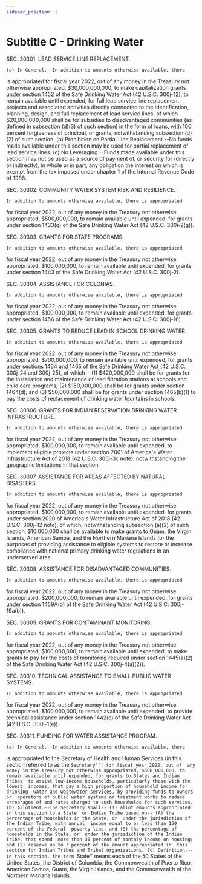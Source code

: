 ```yaml
---
sidebar_position: 3
---
```


# Subtitle C - Drinking Water

SEC. 30301. LEAD SERVICE LINE REPLACEMENT.

    (a) In General.--In addition to amounts otherwise available, there 
is appropriated for fiscal year 2022, out of any money in the Treasury 
not otherwise appropriated, $30,000,000,000, to make capitalization 
grants under section 1452 of the Safe Drinking Water Act (42 U.S.C. 
300j-12), to remain available until expended, for full lead service 
line replacement projects and associated activities directly connected 
to the identification, planning, design, and full replacement of lead 
service lines, of which $20,000,000,000 shall be for subsidies to 
disadvantaged communities (as defined in subsection (d)(3) of such 
section) in the form of loans, with 100 percent forgiveness of 
principal, or grants, notwithstanding subsection (d)(2) of such 
section.
    (b) Prohibition on Partial Line Replacement.--No funds made 
available under this section may be used for partial replacement of 
lead service lines.
    (c) No Leveraging.--Funds made available under this section may not 
be used as a source of payment of, or security for (directly or 
indirectly), in whole or in part, any obligation the interest on which 
is exempt from the tax imposed under chapter 1 of the Internal Revenue 
Code of 1986.

SEC. 30302. COMMUNITY WATER SYSTEM RISK AND RESILIENCE.

    In addition to amounts otherwise available, there is appropriated 
for fiscal year 2022, out of any money in the Treasury not otherwise 
appropriated, $500,000,000, to remain available until expended, for 
grants under section 1433(g) of the Safe Drinking Water Act (42 U.S.C. 
300i-2(g)).

SEC. 30303. GRANTS FOR STATE PROGRAMS.

    In addition to amounts otherwise available, there is appropriated 
for fiscal year 2022, out of any money in the Treasury not otherwise 
appropriated, $100,000,000, to remain available until expended, for 
grants under section 1443 of the Safe Drinking Water Act (42 U.S.C. 
300j-2).

SEC. 30304. ASSISTANCE FOR COLONIAS.

    In addition to amounts otherwise available, there is appropriated 
for fiscal year 2022, out of any money in the Treasury not otherwise 
appropriated, $100,000,000, to remain available until expended, for 
grants under section 1456 of the Safe Drinking Water Act (42 U.S.C. 
300j-16).

SEC. 30305. GRANTS TO REDUCE LEAD IN SCHOOL DRINKING WATER.

    In addition to amounts otherwise available, there is appropriated 
for fiscal year 2022, out of any money in the Treasury not otherwise 
appropriated, $700,000,000, to remain available until expended, for 
grants under sections 1464 and 1465 of the Safe Drinking Water Act (42 
U.S.C. 300j-24 and 300j-25), of which--
            (1) $420,000,000 shall be for grants for the installation 
        and maintenance of lead filtration stations at schools and 
        child care programs;
            (2) $150,000,000 shall be for grants under section 1464(d); 
        and
            (3) $50,000,000 shall be for grants under section 
        1465(b)(1) to pay the costs of replacement of drinking water 
        fountains in schools.

SEC. 30306. GRANTS FOR INDIAN RESERVATION DRINKING WATER 
              INFRASTRUCTURE.

    In addition to amounts otherwise available, there is appropriated 
for fiscal year 2022, out of any money in the Treasury not otherwise 
appropriated, $100,000,000, to remain available until expended, to 
implement eligible projects under section 2001 of America's Water 
Infrastructure Act of 2018 (42 U.S.C. 300j-3c note), notwithstanding 
the geographic limitations in that section.

SEC. 30307. ASSISTANCE FOR AREAS AFFECTED BY NATURAL DISASTERS.

    In addition to amounts otherwise available, there is appropriated 
for fiscal year 2022, out of any money in the Treasury not otherwise 
appropriated, $100,000,000, to remain available until expended, for 
grants under section 2020 of America's Water Infrastructure Act of 2018 
(42 U.S.C. 300j-12 note), of which, notwithstanding subsection (a)(2) 
of such section, $10,000,000 shall be available to make grants to Guam, 
the Virgin Islands, American Samoa, and the Northern Mariana Islands 
for the purposes of providing assistance to eligible systems to restore 
or increase compliance with national primary drinking water regulations 
in an underserved area.

SEC. 30308. ASSISTANCE FOR DISADVANTAGED COMMUNITIES.

    In addition to amounts otherwise available, there is appropriated 
for fiscal year 2022, out of any money in the Treasury not otherwise 
appropriated, $200,000,000, to remain available until expended, for 
grants under section 1459A(b) of the Safe Drinking Water Act (42 U.S.C. 
300j-19a(b)).

SEC. 30309. GRANTS FOR CONTAMINANT MONITORING.

    In addition to amounts otherwise available, there is appropriated 
for fiscal year 2022, out of any money in the Treasury not otherwise 
appropriated, $100,000,000, to remain available until expended, to make 
grants to pay for the costs of monitoring required under section 
1445(a)(2) of the Safe Drinking Water Act (42 U.S.C. 300j-4(a)(2)).

SEC. 30310. TECHNICAL ASSISTANCE TO SMALL PUBLIC WATER SYSTEMS.

    In addition to amounts otherwise available, there is appropriated 
for fiscal year 2022, out of any money in the Treasury not otherwise 
appropriated, $100,000,000, to remain available until expended, to 
provide technical assistance under section 1442(e) of the Safe Drinking 
Water Act (42 U.S.C. 300j-1(e)).

SEC. 30311. FUNDING FOR WATER ASSISTANCE PROGRAM.

    (a) In General.--In addition to amounts otherwise available, there 
is appropriated to the Secretary of Health and Human Services (in this 
section referred to as the ``Secretary'') for fiscal year 2022, out of 
any money in the Treasury not otherwise appropriated, $500,000,000, to 
remain available until expended, for grants to States and Indian Tribes 
to assist low-income households, particularly those with the lowest 
incomes, that pay a high proportion of household income for drinking 
water and wastewater services, by providing funds to owners or 
operators of public water systems or treatment works to reduce 
arrearages of and rates charged to such households for such services.
    (b) Allotment.--The Secretary shall--
            (1) allot amounts appropriated in this section to a State 
        or Indian Tribe based on--
                    (A) the percentage of households in the State, or 
                under the jurisdiction of the Indian Tribe, with annual 
                income equal to or less than 150 percent of the Federal 
                poverty line; and
                    (B) the percentage of households in the State, or 
                under the jurisdiction of the Indian Tribe, that spend 
                more than 30 percent of monthly income on housing; and
            (2) reserve up to 3 percent of the amount appropriated in 
        this section for Indian Tribes and Tribal organizations.
    (c) Definition.--In this section, the term ``State'' means each of 
the 50 States of the United States, the District of Columbia, the 
Commonwealth of Puerto Rico, American Samoa, Guam, the Virgin Islands, 
and the Commonwealth of the Northern Mariana Islands.
